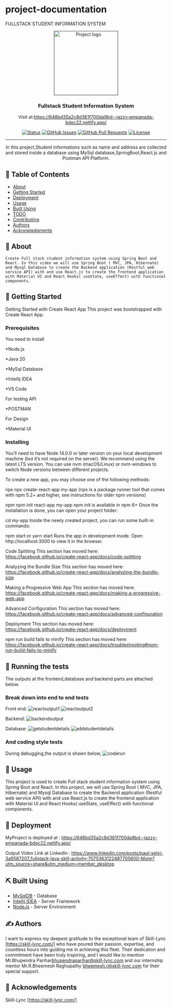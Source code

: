 # project-documentation
FULLSTACK STUDENT INFORMATION SYSTEM

<p align="center">
  <a href="" rel="noopener">
 <img width=200px height=200px src="https://sde.ok.gov/sites/ok.gov.sde/files/studinfosyslogo1.gif" alt="Project logo"></a>
</p>

<h3 align="center">Fullstack Student Information System</h3>

<div align="center">
  
 Visit at:https://648bd35a2c8d361f700da9bd--jazzy-empanada-bdec22.netlify.app/
 

  [![Status](https://img.shields.io/badge/status-active-success.svg)]() 
  [![GitHub Issues](https://img.shields.io/github/issues/kylelobo/The-Documentation-Compendium.svg)](https://github.com/kylelobo/The-Documentation-Compendium/issues)
  [![GitHub Pull Requests](https://img.shields.io/github/issues-pr/kylelobo/The-Documentation-Compendium.svg)](https://github.com/kylelobo/The-Documentation-Compendium/pulls)
  [![License](https://img.shields.io/badge/license-MIT-blue.svg)](/LICENSE)

</div>

---

<p align="center">In this project,Student informations such as name and address are collected and stored inside a database using MySql database,SpringBoot,React.js and Postman API Platform.
    <br> 
</p>

## 📝 Table of Contents
- [About](#about)
- [Getting Started](#getting_started)
- [Deployment](#deployment)
- [Usage](#usage)
- [Built Using](#built_using)
- [TODO](../TODO.md)
- [Contributing](../CONTRIBUTING.md)
- [Authors](#authors)
- [Acknowledgments](#acknowledgement)

## 🧐 About <a name = "about"></a>
    Create Full stack student information system using Spring Boot and React. In this video we will use Spring Boot ( MVC, JPA, Hibernate) and Mysql Database to create the Backend application (Restful web service API) with and use React.js to create the frontend application with Material UI and React Hooks( useState, useEffect) with functional components. 

## 🏁 Getting Started <a name = "getting_started"></a>
Getting Started with Create React App
This project was bootstrapped with Create React App.

### Prerequisites
You need to install

  *Node.js
  
  *Java 20
  
  *MySql Database
  
  *Intellij IDEA
  
  *VS Code
  
  For testing API
  
  *POSTMAN
  
  For Design
  
  *Material UI


### Installing
You’ll need to have Node 14.0.0 or later version on your local development machine (but it’s not required on the server). We recommend using the latest LTS version. You can use nvm (macOS/Linux) or nvm-windows to switch Node versions between different projects.

To create a new app, you may choose one of the following methods:

npx
npx create-react-app my-app
(npx is a package runner tool that comes with npm 5.2+ and higher, see instructions for older npm versions)

npm
npm init react-app my-app
npm init <initializer> is available in npm 6+
Once the installation is done, you can open your project folder:

cd my-app
Inside the newly created project, you can run some built-in commands:

npm start or yarn start
Runs the app in development mode.
Open http://localhost:3000 to view it in the browser.

Code Splitting
This section has moved here: https://facebook.github.io/create-react-app/docs/code-splitting

Analyzing the Bundle Size
This section has moved here: https://facebook.github.io/create-react-app/docs/analyzing-the-bundle-size

Making a Progressive Web App
This section has moved here: https://facebook.github.io/create-react-app/docs/making-a-progressive-web-app

Advanced Configuration
This section has moved here: https://facebook.github.io/create-react-app/docs/advanced-configuration

Deployment
This section has moved here: https://facebook.github.io/create-react-app/docs/deployment

npm run build fails to minify
This section has moved here: https://facebook.github.io/create-react-app/docs/troubleshooting#npm-run-build-fails-to-minify

## 🔧 Running the tests <a name = "tests"></a>
The outputs at the frontend,database and backend parts are attached below.

### Break down into end to end tests
Front end:
![reactoutput1](https://github.com/paulselvi2022/FullStack-Student-Information-System/assets/120387943/683ae948-80bf-454e-ae93-d985599f09a4)
![reactoutput2](https://github.com/paulselvi2022/FullStack-Student-Information-System/assets/120387943/ac6c9085-c2cc-4595-9540-ae0c52a1f33f)

Backend:
![backendoutput](https://github.com/paulselvi2022/FullStack-Student-Information-System/assets/120387943/f703fe7f-0373-4ce7-a6e0-b61a0e59cd34)


Database:
![getstudentdetails](https://github.com/paulselvi2022/FullStack-Student-Information-System/assets/120387943/c0c6e27b-6de8-479a-a01d-a4ad9ff59224)
![addstudentdetails](https://github.com/paulselvi2022/FullStack-Student-Information-System/assets/120387943/3d13fee8-f9a4-40a8-8c3d-0d06e215cb4c)

### And coding style tests
During debugging,the output is shown below,
![coderun](https://github.com/paulselvi2022/FullStack-Student-Information-System/assets/120387943/ee010bda-54e9-4c41-b2eb-54481d572074)


## 🎈 Usage <a name="usage"></a>
This project is used to create Full stack student information system using Spring Boot and React. In this project, we will use Spring Boot ( MVC, JPA, Hibernate) and Mysql Database to create the Backend application (Restful web service API) with and use React.js to create the frontend application with Material UI and React Hooks( useState, useEffect) with functional components. 

## 🚀 Deployment <a name = "deployment"></a>

MyProject is deployed at : https://648bd35a2c8d361f700da9bd--jazzy-empanada-bdec22.netlify.app/

Output Video Link at LinkedIn : https://www.linkedin.com/posts/paul-selvi-3a9587207_fullstack-java-skill-activity-7075363122487705600-Mxim?utm_source=share&utm_medium=member_desktop

## ⛏️ Built Using <a name = "built_using"></a>
- [MySqlDB](https://www.phpmyadmin.net/) - Database
- [Intellij IDEA](https://www.jetbrains.com/idea/) - Server Framework
- [NodeJs](https://nodejs.org/en/) - Server Environment

## ✍️ Authors <a name = "authors"></a>

I want to express my deepest gratitude to the exceptional team of Skill-Lync [https://skill-lync.com/] who have poured their passion, expertise, and countless hours into guiding me in achieving this fleet.
Their dedication and commitment have been truly inspiring, and I would like to mention Mr.Bhupendra Parihar<bhupendraparihar@skill-lync.com> and our internship mentor Mr.R.Bheemesh Raghupathy <bheemesh.r@skill-lync.com> for their special support.

## 🎉 Acknowledgements <a name = "acknowledgement"></a>
Skill-Lync [https://skill-lync.com/]
